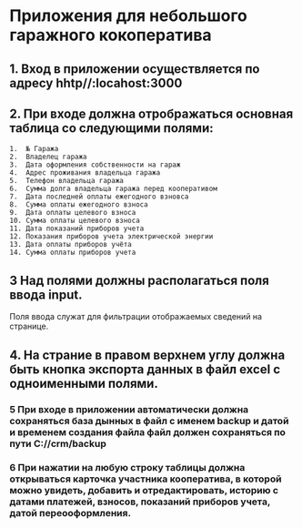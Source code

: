 # Приложения для небольшого гаражного кокоператива 
## 1. Вход в приложении осуществляется по адресу hhtp//:locahost:3000
## 2. При входе должна отрображаться основная таблица со следующими полями: 
    1.  № Гаража 
    2.  Владелец гаража
    3.  Дата оформления собственности на гараж 
    4.  Адрес проживания владельца гаража
    5.  Телефон владельца гаража
    6.  Сумма долга владельца гаража перед кооперативом 
    7.  Дата последней оплаты ежегодного взновса
    8.  Сумма оплаты ежегодного взноса
    9.  Дата оплаты целевого взноса
    10. Сумма оплаты целевого взноса 
    11. Дата показаний приборов учета
    12. Показания приборов учета электрической энергии 
    13. Дата оплаты приборов учёта 
    14. Сумма оплаты приборов учета

## 3 Над полями должны располагаться поля ввода input.
Поля ввода служат для фильтрации отображаемых сведений на странице.
## 4. На страние в правом верхнем углу должна быть кнопка экспорта данных в файл excel  с одноименными полями.

### 5 При входе в приложении автоматически должна сохраняться база дынных в файл c именем  backup и датой и временем создания файла файл должен сохраняться по пути С://crm/backup

### 6 При нажатии на любую строку таблицы должна открываться карточка участника кооператива, в которой можно увидеть, добавить и отредактировать,  историю с датами платежей, взносов, показаний приборов учета, датой переооформления. 


